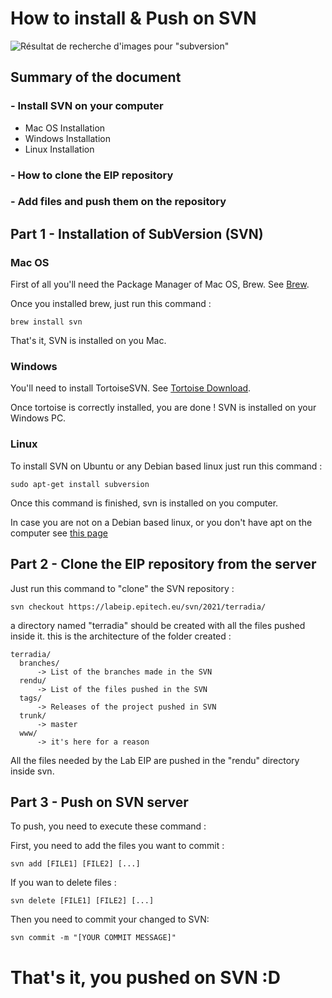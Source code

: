 # How to install & Push on SVN
![Résultat de recherche d'images pour "subversion"](http://modelis-tech.com/wp-content/uploads/2016/09/Subversion_Logo.svg_.png)
## Summary of the document
### - Install SVN on your computer
- Mac OS Installation
- Windows Installation
- Linux Installation

### - How to clone the EIP repository

### - Add files and push them on the repository

## Part 1 - Installation of SubVersion (SVN)

### Mac OS 
First of all you'll need the Package Manager of Mac OS, Brew.
See [Brew](https://brew.sh).

Once you installed brew, just run this command :

    brew install svn

That's it, SVN is installed on you Mac.

### Windows

You'll need to install TortoiseSVN.
See [Tortoise Download](https://tortoisesvn.net/downloads.html).

Once tortoise is correctly installed, you are done !
SVN is installed on your Windows PC.

### Linux

To install SVN on Ubuntu or any Debian based linux just run this command :

    sudo apt-get install subversion

Once this command is finished, svn is installed on you computer.

In case you are not on a Debian based linux, or you don't have apt on the computer see [this page](https://subversion.apache.org/packages.html)

## Part 2 - Clone the EIP repository from the server

Just run this command to "clone" the SVN repository :

    svn checkout https://labeip.epitech.eu/svn/2021/terradia/

a directory named "terradia" should be created with all the files pushed inside it.
this is the architecture of the folder created :

```
terradia/
  branches/
	  -> List of the branches made in the SVN
  rendu/
  	  -> List of the files pushed in the SVN
  tags/
  	  -> Releases of the project pushed in SVN
  trunk/
  	  -> master
  www/
  	  -> it's here for a reason
```

All the files needed by the Lab EIP are pushed in the "rendu" directory inside svn.

## Part 3 - Push on SVN server

To push, you need to execute these command : 

First, you need to add the files you want to commit :

    svn add [FILE1] [FILE2] [...]

If you wan to delete files : 

    svn delete [FILE1] [FILE2] [...]

Then you need to commit your changed to SVN:

    svn commit -m "[YOUR COMMIT MESSAGE]"


# That's it, you pushed on SVN :D
